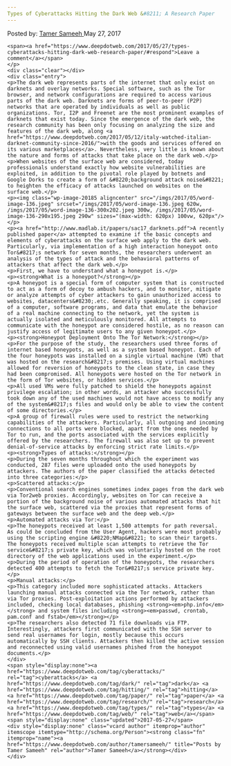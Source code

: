 ```yaml
---
Types of Cyberattacks Hitting the Dark Web &#8211; A Research Paper
---
```

<article class="post-listing post-20172 post type-post status-publish format-standard has-post-thumbnail hentry  tag-cyberattacks tag-dark tag-hitting tag-paper tag-research tag-types tag-web">
    <div class="post-inner">
        <span>Posted by: <a href="https://www.deepdotweb.com/author/tamersameeh/" title="">Tamer Sameeh </a></span>
    <span>May 27, 2017</span>
    
    <span><a href="https://www.deepdotweb.com/2017/05/27/types-cyberattacks-hitting-dark-web-research-paper/#respond">Leave a comment</a></span>
    </p>
    <div class="clear"></div>
    <div class="entry">
    <p>The dark web represents parts of the internet that only exist on darknets and overlay networks. Special software, such as the Tor browser, and network configurations are required to access various parts of the dark web. Darknets are forms of peer-to-peer (P2P) networks that are operated by individuals as well as public organizations. Tor, I2P and Freenet are the most prominent examples of darknets that exist today. Since the emergence of the dark web, the research community has been only focusing on analyzing the size and features of the dark web, along <a href="https://www.deepdotweb.com/2017/05/12/italy-watched-italian-darknet-community-since-2016/">with the goods and services offered on its various marketplaces</a>. Nevertheless, very little is known about the nature and forms of attacks that take place on the dark web.</p>
    <p>When websites of the surface web are considered, today professionals understand exactly how website vulnerabilities are exploited, in addition to the pivotal role played by botnets and Google Dorks to create a form of &#8220;background attack noise&#8221; to heighten the efficacy of attacks launched on websites on the surface web.</p>
    <p><img class="wp-image-20185 aligncenter" src="/imgs/2017/05/word-image-136.jpeg" srcset="/imgs/2017/05/word-image-136.jpeg 620w, /imgs/2017/05/word-image-136-300x202.jpeg 300w, /imgs/2017/05/word-image-136-290x195.jpeg 290w" sizes="(max-width: 620px) 100vw, 620px"/></p>
    <p><a href="http://www.madlab.it/papers/sac17_darknets.pdf">A recently published paper</a> attempted to examine if the basic concepts and elements of cyberattacks on the surface web apply to the dark web. Particularly, via implementation of a high interaction honeypot onto Tor&#8217;s network for seven months, the researchers underwent an analysis of the types of attack and the behavioral patterns of attackers that affect the dark web.</p>
    <p>First, we have to understand what a honeypot is.</p>
    <p><strong>What is a honeypot?</strong></p>
    <p>A honeypot is a special form of computer system that is constructed to act as a form of decoy to ambush hackers, and to monitor, mitigate or analyze attempts of cyber attackers to gain unauthorized access to websites, datacenters&#8230;.etc. Generally speaking, it is comprised of a computer, software programs, and data that emulate the behavior of a real machine connecting to the network, yet the system is actually isolated and meticulously monitored. All attempts to communicate with the honeypot are considered hostile, as no reason can justify access of legitimate users to any given honeypot.</p>
    <p><strong>Honeypot Deployment Onto The Tor Network:</strong></p>
    <p>For the purpose of the study, the researchers used three forms of internet based honeypots, as well as a system based honeypot. Each of the four honeypots was installed on a single virtual machine (VM) that was hosted on the research&#8217;s premises. Using virtual machines allowed for reversion of honeypots to the clean state, in case they had been compromised. All honeypots were hosted on the Tor network in the form of Tor websites, or hidden services.</p>
    <p>All used VMs were fully patched to shield the honeypots against privilege escalation; in other words, an attacker who successfully took down any of the used machines would not have access to modify any of the system&#8217;s files and would only be able to view the content of some directories.</p>
    <p>A group of firewall rules were used to restrict the networking capabilities of the attackers. Particularly, all outgoing and incoming connections to all ports were blocked, apart from the ones needed by Tor to run, and the ports associated with the services explicitly offered by the researchers. The firewall was also set up to prevent denial-of-service attacks by enforcing strict rate limits.</p>
    <p><strong>Types of attacks:</strong></p>
    <p>During the seven months throughout which the experiment was conducted, 287 files were uploaded onto the used honeypots by attackers. The authors of the paper classified the attacks detected into three categories:</p>
    <p>Scattered attacks:</p>
    <p>Conventional search engines sometimes index pages from the dark web via Tor2web proxies. Accordingly, websites on Tor can receive a portion of the background noise of various automated attacks that hit the surface web, scattered via the proxies that represent forms of gateways between the surface web and the deep web.</p>
    <p>Automated attacks via Tor:</p>
    <p>The honeypots received at least 1,500 attempts for path reversal. As could be concluded from the User Agent, hackers were most probably using the scripting engine &#8220;NMap&#8221; to scan their targets. The honeypots received multiple scan attempts to retrieve the Tor service&#8217;s private key, which was voluntarily hosted on the root directory of the web applications used in the experiment.</p>
    <p>During the period of operation of the honeypots, the researchers detected 400 attempts to fetch the Tor&#8217;s service private key.</p>
    <p>Manual attacks:</p>
    <p>This category included more sophisticated attacks. Attackers launching manual attacks connected via the Tor network, rather than via Tor proxies. Post-exploitation actions performed by attackers included, checking local databases, phishing <strong><em>php.info</em></strong> and system files including <strong><em>passwd, crontab, pam.conf and fstab</em></strong></p>
    <p>The researchers also detected 71 file downloads via FTP. Interestingly, attackers first communicated with the SSH server to send real usernames for login, mostly because this occurs automatically by SSH clients. Attackers then killed the active session and reconnected using valid usernames phished from the honeypot documents.</p>
    </div>
    <span style="display:none"><a href="https://www.deepdotweb.com/tag/cyberattacks/" rel="tag">cyberattacks</a> <a href="https://www.deepdotweb.com/tag/dark/" rel="tag">dark</a> <a href="https://www.deepdotweb.com/tag/hitting/" rel="tag">hitting</a> <a href="https://www.deepdotweb.com/tag/paper/" rel="tag">paper</a> <a href="https://www.deepdotweb.com/tag/research/" rel="tag">research</a> <a href="https://www.deepdotweb.com/tag/types/" rel="tag">types</a> <a href="https://www.deepdotweb.com/tag/web/" rel="tag">web</a></span> <span style="display:none" class="updated">2017-05-27</span>
    <div style="display:none" class="vcard author" itemprop="author" itemscope itemtype="http://schema.org/Person"><strong class="fn" itemprop="name"><a href="https://www.deepdotweb.com/author/tamersameeh/" title="Posts by Tamer Sameeh" rel="author">Tamer Sameeh</a></strong></div>
    </div>
</article>

